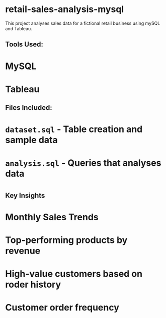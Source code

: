 # retail-sales-analysis-mysql
This project analyses sales data for a fictional retail business using mySQL and Tableau.

## Tools Used:
# MySQL
# Tableau

## Files Included:
# `dataset.sql` - Table creation and sample data
# `analysis.sql` - Queries that analyses data
#

## Key Insights
# Monthly Sales Trends
# Top-performing products by revenue
# High-value customers based on roder history
# Customer order frequency


